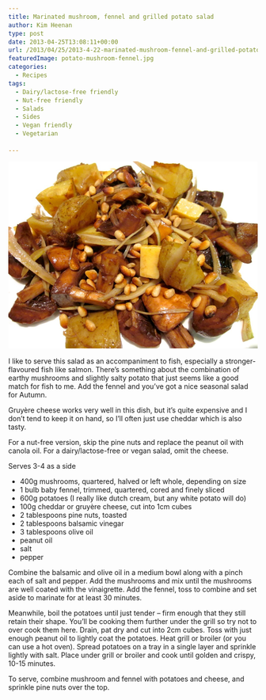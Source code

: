 ```yaml
---
title: Marinated mushroom, fennel and grilled potato salad
author: Kim Heenan
type: post
date: 2013-04-25T13:08:11+00:00
url: /2013/04/25/2013-4-22-marinated-mushroom-fennel-and-grilled-potato-salad/
featuredImage: potato-mushroom-fennel.jpg
categories:
  - Recipes
tags:
  - Dairy/lactose-free friendly
  - Nut-free friendly
  - Salads
  - Sides
  - Vegan friendly
  - Vegetarian

---
```


![](potato-mushroom-fennel.jpg)

I like to serve this salad as an accompaniment to fish, especially a stronger-flavoured fish like salmon. There’s something about the combination of earthy mushrooms and slightly salty potato that just seems like a good match for fish to me. Add the fennel and you’ve got a nice seasonal salad for Autumn.

<!--more-->

Gruyère cheese works very well in this dish, but it’s quite expensive and I don’t tend to keep it on hand, so I’ll often just use cheddar which is also tasty.

For a nut-free version, skip the pine nuts and replace the peanut oil with canola oil. For a dairy/lactose-free or vegan salad, omit the cheese.

Serves 3-4 as a side

  * 400g mushrooms, quartered, halved or left whole, depending on size
  * 1 bulb baby fennel, trimmed, quartered, cored and finely sliced
  * 600g potatoes (I really like dutch cream, but any white potato will do)
  * 100g cheddar or gruyère cheese, cut into 1cm cubes
  * 2 tablespoons pine nuts, toasted
  * 2 tablespoons balsamic vinegar
  * 3 tablespoons olive oil
  * peanut oil
  * salt
  * pepper

Combine the balsamic and olive oil in a medium bowl along with a pinch each of salt and pepper. Add the mushrooms and mix until the mushrooms are well coated with the vinaigrette. Add the fennel, toss to combine and set aside to marinate for at least 30 minutes.

Meanwhile, boil the potatoes until just tender – firm enough that they still retain their shape. You’ll be cooking them further under the grill so try not to over cook them here. Drain, pat dry and cut into 2cm cubes. Toss with just enough peanut oil to lightly coat the potatoes. Heat grill or broiler (or you can use a hot oven). Spread potatoes on a tray in a single layer and sprinkle lightly with salt. Place under grill or broiler and cook until golden and crispy, 10-15 minutes.

To serve, combine mushroom and fennel with potatoes and cheese, and sprinkle pine nuts over the top.
